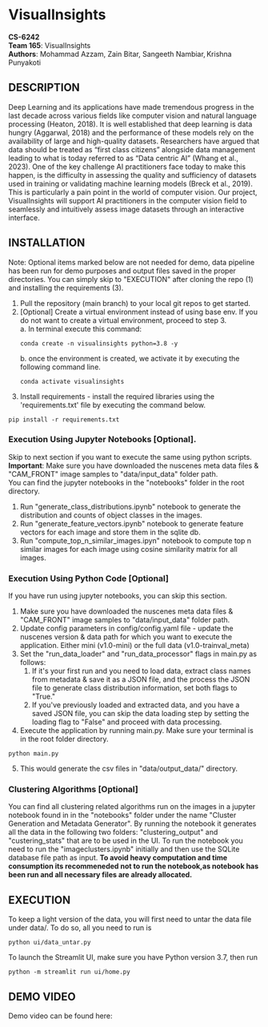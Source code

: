 # VisualInsights
**CS-6242**
<br/> **Team 165**: VisualInsights
<br/> **Authors**: Mohammad Azzam, Zain Bitar, Sangeeth Nambiar, Krishna Punyakoti

## DESCRIPTION
Deep Learning and its applications have made tremendous progress in the last decade across various fields like computer vision and natural language processing (Heaton, 2018). It is well established that deep learning is data hungry (Aggarwal, 2018) and the performance of these models rely on the availability of large and high-quality datasets. Researchers have argued that data should be treated as “first class citizens” alongside data management leading to what is today referred to as “Data centric AI” (Whang et al., 2023). One of the key challenge AI practitioners face today to make this happen, is the difficulty in assessing the quality and sufficiency of datasets used in training or validating machine learning models (Breck et al., 2019). This is particularly a pain point in the world of computer vision. Our project, VisualInsights will support AI practitioners in the computer vision field to seamlessly and intuitively assess image datasets through an interactive interface. 

## INSTALLATION
Note: Optional items marked below are not needed for demo, data pipeline has been run for demo purposes and output files saved in the proper directories. You can simply skip to "EXECUTION" after cloning the repo (1) and installing the requirements (3).

1. Pull the repository (main branch) to your local git repos to get started.
2. [Optional] Create a virtual environment instead of using base env. If you do not want to create a virtual environment, proceed to step 3.
   <br/>a. In terminal execute this command: 
   ```commandline
   conda create -n visualinsights python=3.8 -y
   ```
   b. once the environment is created, we activate it by executing the following command line.
    ```commandline
    conda activate visualinsights
    ```
3. Install requirements - install the required libraries using the 'requirements.txt' file by executing the command below.
```commandline
pip install -r requirements.txt
```
### Execution Using Jupyter Notebooks [Optional].
Skip to next section if you want to execute the same using python scripts.
<br> **Important**: Make sure you have downloaded the nuscenes meta data files & "CAM_FRONT" image samples to "data/input_data" folder path.
<br> You can find the jupyter notebooks in the "notebooks" folder in the root directory.

1. Run "generate_class_distributions.ipynb" notebook to generate the distribution and counts of object classes in the images.
2. Run "generate_feature_vectors.ipynb" notebook to generate feature vectors for each image and store them in the sqlite db.
3. Run "compute_top_n_similar_images.ipyn" notebook to compute top n similar images for each image using cosine similarity matrix for all images.

### Execution Using Python Code [Optional]
If you have run using jupyter notebooks, you can skip this section.
1. Make sure you have downloaded the nuscenes meta data files & "CAM_FRONT" image samples  to "data/input_data" folder path.
2. Update config parameters in config/config.yaml file - update the nuscenes version & data path for which you want to execute the application. Either mini (v1.0-mini) or the full data (v1.0-trainval_meta)
3. Set the "run_data_loader" and "run_data_processor" flags in main.py as follows:
   1. If it's your first run and you need to load data, extract class names from metadata & save it as a JSON file, and the process the JSON file to generate class distribution information, set both flags to "True."
   2. If you've previously loaded and extracted data, and you have a saved JSON file, you can skip the data loading step by setting the loading flag to "False" and proceed with data processing.
4. Execute the application by running main.py. Make sure your terminal is in the root folder directory.
```commandline
python main.py
```
5. This would generate the csv files in "data/output_data/" directory.

### Clustering Algorithms [Optional]
You can find all clustering related algorithms run on the images in a jupyter notebook found in in the "notebooks" folder under the name "Cluster Generation and Metadata Generator".
By running the notebook it generates all the data in the following two folders: "clustering_output" and "custering_stats" that are to be used in the UI. To run the notebook you need to run the "imageclusters.ipynb" initially and then use the SQLite database file path as input.
**To avoid heavy computation and time consumption its recommeneded not to run the notebook,as notebook has been run and all necessary files are already allocated.**

## EXECUTION 
To keep a light version of the data, you will first need to untar the data file under data/. To do so, all you need to run is
```commandline
python ui/data_untar.py
```

To launch the Streamlit UI, make sure you have Python version 3.7, then run
```commandline
python -m streamlit run ui/home.py
```

## DEMO VIDEO
Demo video can be found here:
